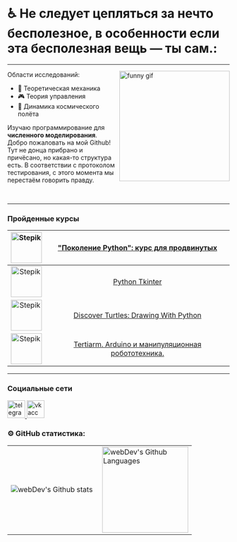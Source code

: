 
# :wheelchair: Не следует цепляться за нечто бесполезное, в особенности если эта бесполезная вещь — ты сам.:

---

<div class="pull-left"><img src="https://media.giphy.com/media/qgQUggAC3Pfv687qPC/giphy.gif" height=250 alt="funny gif" align="right"/></div>

Области исследований:

- :triangular_ruler: Теоретическая механика
- :video_game: Теория управления
- :dizzy: Динамика космического полёта

Изучаю программирование для **численного моделирования**. Добро пожаловать на мой Github! Тут не донца прибрано и причёсано, но какая-то структура есть. В соответствии с протоколом тестирования, с этого момента мы перестаём говорить правду.

<br clear="right">

---
### Пройденные курсы

|<image src="https://ucarecdn.com/9d71b600-9205-417c-a54d-f321f70d913f/" alt="Stepik" width=70>|<a href="https://stepik.org/course/68343" target="_blank">"Поколение Python": курс для продвинутых</a>|
|:---:|:---:|
|<image src="https://stepik.org/media/cache/images/courses/57362/cover_uWpJnK1/1732713190bd3ef0e7accd08c1189ebb.jpg" alt="Stepik" width=70>|<a href="https://stepik.org/course/57362" target="_blank">Python Tkinter</a>|
|<image src="https://stepik.org/media/cache/images/courses/51322/cover/f35eba8b481d23245b03a9b45998da1e.png" alt="Stepik" width=70>|<a href="https://stepik.org/course/51322" target="_blank">Discover Turtles: Drawing With Python</a>|
|<image src="https://stepik.org/media/cache/images/courses/108374/cover_bcTX3l4/cb1f22813bdebfcb64fc6cdab61e2aee.png" alt="Stepik" width=70>|<a href="https://stepik.org/course/108374" target="_blank">Tertiarm. Arduino и манипуляционная робототехника.</a>|



---
### Социальные сети
  <div id="badges">
    <a href="https://t.me/frostytastycircumstances" target="_blank">
      <img src="https://cdn-icons-png.flaticon.com/512/2111/2111646.png" width="40" height="40" alt="telegram acc" />
    </a>
    <a href="https://vk.com/i_want_cheesecake" target="_blank">
      <img src="https://cdn-icons-png.flaticon.com/512/145/145813.png" width="40" height="40" alt="vk acc"/>
    </a>
  </div>
 
### ⚙️ GitHub статистика:

<table>
  <tr>
    <td>
      <img align="left" src="http://github-readme-streak-stats.herokuapp.com?user= PernatiyZybr&theme=dark&background=000000" alt="webDev's Github stats" />
    </td>
    <td>
      <img height="195px" align="right" alt="webDev's Github Languages" src="https://github-readme-stats-sigma-five.vercel.app/api/top-langs/?username=PernatiyZybr&layout=compact&theme=vision-friendly-dark" />
    </td>
  </tr>
</table>
